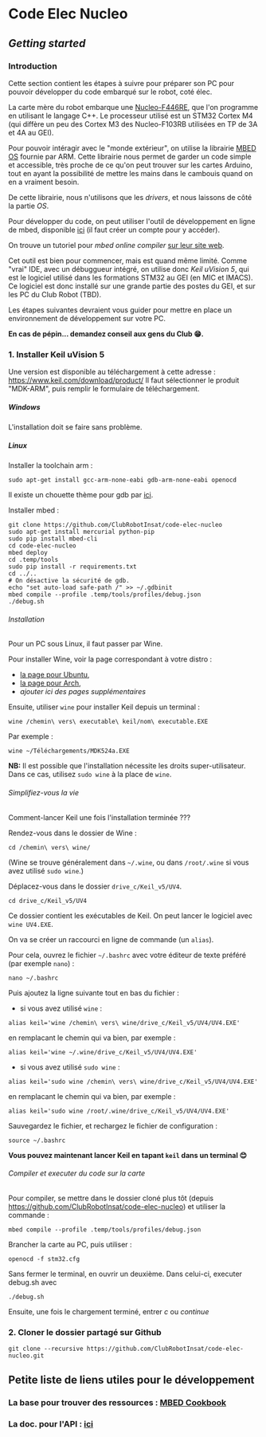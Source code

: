 # Code Elec Nucleo

## *Getting started*

### Introduction 

Cette section contient les étapes à suivre pour préparer son PC pour pouvoir développer du code embarqué sur le robot, coté élec. 

La carte mère du robot embarque une [Nucleo-F446RE](http://www.st.com/en/evaluation-tools/nucleo-f446re.html), que l'on programme en utilisant le langage C++. Le processeur utilisé est un STM32 Cortex M4 (qui diffère un peu des Cortex M3 des Nucleo-F103RB utilisées en TP de 3A et 4A au GEI). 

Pour pouvoir intéragir avec le "monde extérieur", on utilise la librairie [MBED OS](https://os.mbed.com/) fournie par ARM. 
Cette librairie nous permet de garder un code simple et accessible, très proche de ce qu'on peut trouver sur les cartes Arduino, 
tout en ayant la possibilité de mettre les mains dans le cambouis quand on en a vraiment besoin. 

De cette librairie, nous n'utilisons que les *drivers*, et nous laissons de côté la partie *OS*. 

Pour développer du code, on peut utiliser l'outil de développement en ligne de mbed, disponible [ici](https://os.mbed.com/compiler/) (il faut créer un compte pour y accéder). 

On trouve un tutoriel pour *mbed online compiler* [sur leur site web](https://os.mbed.com/docs/latest/tutorials/blinky-on-the-arm-mbed-online-compiler.html). 

Cet outil est bien pour commencer, mais est quand même limité. Comme "vrai" IDE, avec un débuggueur intégré, on 
utilise donc *Keil uVision 5*, qui est le logiciel utilisé dans les formations STM32 au GEI (en MIC et IMACS). 
Ce logiciel est donc installé sur une grande partie des postes du GEI, et sur les PC du Club Robot (TBD). 

Les étapes suivantes devraient vous guider pour mettre en place un environnement de développement sur votre PC. 


**En cas de pépin... demandez conseil aux gens du Club :grin:.**

### 1. Installer Keil uVision 5 
Une version est disponible au téléchargement à cette adresse : https://www.keil.com/download/product/
Il faut sélectionner le produit "MDK-ARM", puis remplir le formulaire de téléchargement. 

##### Windows
L'installation doit se faire sans problème. 

##### Linux

Installer la toolchain arm :

```
sudo apt-get install gcc-arm-none-eabi gdb-arm-none-eabi openocd
```

Il existe un chouette thème pour gdb par [ici](https://github.com/cyrus-and/gdb-dashboard).

Installer mbed :
 
```
git clone https://github.com/ClubRobotInsat/code-elec-nucleo
sudo apt-get install mercurial python-pip
sudo pip install mbed-cli
cd code-elec-nucleo
mbed deploy
cd .temp/tools
sudo pip install -r requirements.txt
cd ../..
# On désactive la sécurité de gdb.
echo "set auto-load safe-path /" >> ~/.gdbinit
mbed compile --profile .temp/tools/profiles/debug.json
./debug.sh
```


###### Installation
Pour un PC sous Linux, il faut passer par Wine.

Pour installer Wine, voir la page correspondant à votre distro : 
  * [la page pour Ubuntu](https://doc.ubuntu-fr.org/wine), 
  * [la page pour Arch](https://wiki.archlinux.fr/Wine), 
  * *ajouter ici des pages supplémentaires*
  
Ensuite, utiliser `wine` pour installer Keil depuis un terminal : 
``` 
wine /chemin\ vers\ executable\ keil/nom\ executable.EXE
``` 
Par exemple : 
``` 
wine ~/Téléchargements/MDK524a.EXE
``` 

**NB:** Il est possible que l'installation nécessite les droits super-utilisateur. 
Dans ce cas, utilisez `sudo wine` à la place de `wine`. 

###### Simplifiez-vous la vie
Comment-lancer Keil une fois l'installation terminée ??? 

Rendez-vous dans le dossier de Wine :
```
cd /chemin\ vers\ wine/
``` 
(Wine se trouve généralement dans `~/.wine`, ou dans `/root/.wine` si vous avez utilisé `sudo wine`.)

Déplacez-vous dans le dossier `drive_c/Keil_v5/UV4`. 
``` 
cd drive_c/Keil_v5/UV4
``` 

Ce dossier contient les exécutables de Keil. On peut lancer le logiciel avec `wine UV4.EXE`. 

On va se créer un raccourci en ligne de commande (un `alias`). 

Pour cela, ouvrez le fichier `~/.bashrc` avec 
votre éditeur de texte préféré (par exemple `nano`) : 
``` 
nano ~/.bashrc
``` 

Puis ajoutez la ligne suivante tout en bas du fichier :
  * si vous avez utilisé `wine` : 
``` 
alias keil='wine /chemin\ vers\ wine/drive_c/Keil_v5/UV4/UV4.EXE'
``` 
en remplacant le chemin qui va bien, par exemple : 
```
alias keil='wine ~/.wine/drive_c/Keil_v5/UV4/UV4.EXE'
``` 
  * si vous avez utilisé `sudo wine` : 
``` 
alias keil='sudo wine /chemin\ vers\ wine/drive_c/Keil_v5/UV4/UV4.EXE'
``` 
en remplacant le chemin qui va bien, par exemple : 
```
alias keil='sudo wine /root/.wine/drive_c/Keil_v5/UV4/UV4.EXE'
``` 

Sauvegardez le fichier, et rechargez le fichier de configuration : 
``` 
source ~/.bashrc
``` 

**Vous pouvez maintenant lancer Keil en tapant `keil` dans un terminal :blush:** 

###### Compiler et executer du code sur la carte

Pour compiler, se mettre dans le dossier cloné plus tôt (depuis https://github.com/ClubRobotInsat/code-elec-nucleo) 
et utiliser la commande :

```
mbed compile --profile .temp/tools/profiles/debug.json
```

Brancher la carte au PC, puis utiliser :

```
openocd -f stm32.cfg
```

Sans fermer le terminal, en ouvrir un deuxième. Dans celui-ci, executer debug.sh avec

```
./debug.sh
```

Ensuite, une fois le chargement terminé, entrer *c* ou *continue*

### 2. Cloner le dossier partagé sur Github
``` 
git clone --recursive https://github.com/ClubRobotInsat/code-elec-nucleo.git
```
## Petite liste de liens utiles pour le développement

### La base pour trouver des ressources : [MBED Cookbook](https://os.mbed.com/cookbook/Homepage)
### La doc. pour l'API : [ici](https://os.mbed.com/docs/latest/reference/drivers.html)
